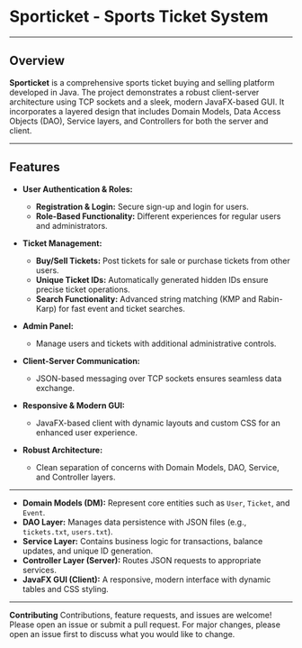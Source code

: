 # Sporticket - Sports Ticket System



---

## Overview

**Sporticket** is a comprehensive sports ticket buying and selling platform developed in Java. The project demonstrates a robust client-server architecture using TCP sockets and a sleek, modern JavaFX-based GUI. It incorporates a layered design that includes Domain Models, Data Access Objects (DAO), Service layers, and Controllers for both the server and client.

---

## Features

- **User Authentication & Roles:**  
  - **Registration & Login:** Secure sign-up and login for users.
  - **Role-Based Functionality:** Different experiences for regular users and administrators.
  
- **Ticket Management:**  
  - **Buy/Sell Tickets:** Post tickets for sale or purchase tickets from other users.
  - **Unique Ticket IDs:** Automatically generated hidden IDs ensure precise ticket operations.
  - **Search Functionality:** Advanced string matching (KMP and Rabin-Karp) for fast event and ticket searches.
  
- **Admin Panel:**  
  - Manage users and tickets with additional administrative controls.
  
- **Client-Server Communication:**  
  - JSON-based messaging over TCP sockets ensures seamless data exchange.
  
- **Responsive & Modern GUI:**  
  - JavaFX-based client with dynamic layouts and custom CSS for an enhanced user experience.
  
- **Robust Architecture:**  
  - Clean separation of concerns with Domain Models, DAO, Service, and Controller layers.

---

- **Domain Models (DM):** Represent core entities such as `User`, `Ticket`, and `Event`.
- **DAO Layer:** Manages data persistence with JSON files (e.g., `tickets.txt`, `users.txt`).
- **Service Layer:** Contains business logic for transactions, balance updates, and unique ID generation.
- **Controller Layer (Server):** Routes JSON requests to appropriate services.
- **JavaFX GUI (Client):** A responsive, modern interface with dynamic tables and CSS styling.

---

**Contributing**
Contributions, feature requests, and issues are welcome! Please open an issue or submit a pull request.
For major changes, please open an issue first to discuss what you would like to change.
